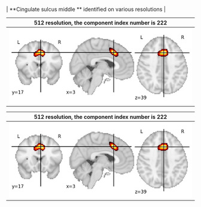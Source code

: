


| **Cingulate sulcus middle ** identified on various resolutions |

| 512 resolution, the component index number is 222|  
|:---:|  
| ![Component 512](../512/final/222.jpg "From component 512: Cingulate sulcus middle ") |

| 512 resolution, the component index number is 222|  
|:---:|  
| ![Component 512](../512/final/222.jpg "From component 512: Cingulate sulcus middle ") |